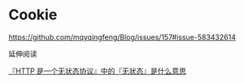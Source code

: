 # Cookie



https://github.com/mqyqingfeng/Blog/issues/157#issue-583432614



延伸阅读

[『HTTP 是一个无状态协议』中的『无状态』是什么意思](https://www.zhihu.com/question/23202402/answer/527748675)

